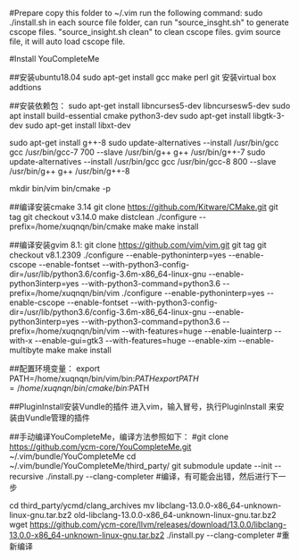 #Prepare
copy this folder to ~/.vim
run the following command:
  sudo ./install.sh
in each source file folder, can run "source_insght.sh" to generate cscope files. "source_insight.sh clean" to clean cscope files.
gvim source file, it will auto load cscope file.


#Install YouCompleteMe

##安装ubuntu18.04
sudo apt-get install gcc make perl git
安装virtual box addtions


##安装依赖包：
sudo apt-get install libncurses5-dev libncursesw5-dev
sudo apt install build-essential cmake python3-dev 
sudo apt-get install libgtk-3-dev
sudo apt-get install libxt-dev  

sudo apt-get install g++-8
sudo update-alternatives --install /usr/bin/gcc gcc /usr/bin/gcc-7 700 --slave /usr/bin/g++ g++ /usr/bin/g++-7
sudo update-alternatives --install /usr/bin/gcc gcc /usr/bin/gcc-8 800 --slave /usr/bin/g++ g++ /usr/bin/g++-8

mkdir bin/vim bin/cmake -p
 
 


##编译安装cmake 3.14
git clone https://github.com/Kitware/CMake.git
git tag
git checkout v3.14.0
make distclean
./configure --prefix=/home/xuqnqn/bin/cmake
make
make install


##编译安装gvim 8.1:
git clone https://github.com/vim/vim.git
git tag 
git checkout v8.1.2309
./configure --enable-pythoninterp=yes --enable-cscope --enable-fontset --with-python3-config-dir=/usr/lib/python3.6/config-3.6m-x86_64-linux-gnu --enable-python3interp=yes --with-python3-command=python3.6 --prefix=/home/xuqnqn/bin/vim ./configure --enable-pythoninterp=yes --enable-cscope --enable-fontset --with-python3-config-dir=/usr/lib/python3.6/config-3.6m-x86_64-linux-gnu --enable-python3interp=yes --with-python3-command=python3.6 --prefix=/home/xuqnqn/bin/vim --with-features=huge --enable-luainterp --with-x --enable-gui=gtk3  --with-features=huge --enable-xim  --enable-multibyte
make
make install


##配置环境变量：
export PATH=/home/xuqnqn/bin/vim/bin:$PATH
export PATH=/home/xuqnqn/bin/cmake/bin:$PATH

##PluginInstall安装Vundle的插件
进入vim，输入冒号，执行PluginInstall 来安装由Vundle管理的插件


##手动编译YouCompleteMe，编译方法参照如下：
#git clone https://github.com/ycm-core/YouCompleteMe.git ~/.vim/bundle/YouCompleteMe
cd ~/.vim/bundle/YouCompleteMe/third_party/
git submodule update --init --recursive
./install.py --clang-completer		#编译，有可能会出错，然后进行下一步

cd third_party/ycmd/clang_archives
mv libclang-13.0.0-x86_64-unknown-linux-gnu.tar.bz2 old-libclang-13.0.0-x86_64-unknown-linux-gnu.tar.bz2
wget https://github.com/ycm-core/llvm/releases/download/13.0.0/libclang-13.0.0-x86_64-unknown-linux-gnu.tar.bz2
./install.py --clang-completer		#重新编译

